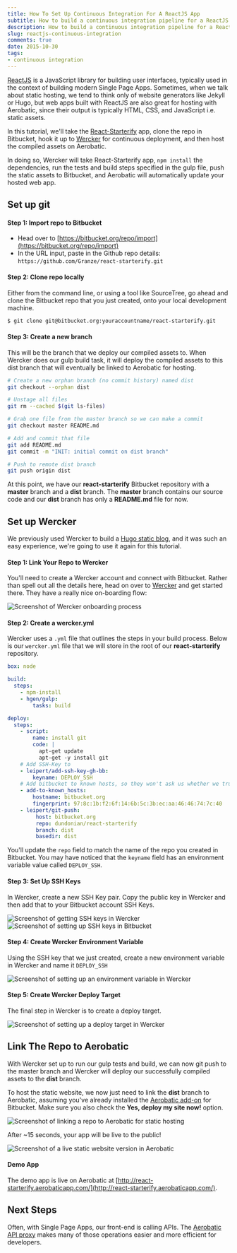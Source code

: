 ```yaml
---
title: How To Set Up Continuous Integration For A ReactJS App
subtitle: How to build a continuous integration pipeline for a ReactJS web app with Gulp, Wercker, Bitbucket, and Aerobatic
description: How to build a continuous integration pipeline for a ReactJS app using Gulp to build and test your app, Wercker for CI, Bitbucket for code hosting, and Aerobatic for hosting the static site.
slug: reactjs-continuous-integration
comments: true
date: 2015-10-30
tags:
- continuous integration
---
```

[ReactJS](https://facebook.github.io/react/) is a JavaScript library for building user interfaces, typically used in the context of building modern Single Page Apps. Sometimes, when we talk about static hosting, we tend to think only of website generators like Jekyll or Hugo, but web apps built with ReactJS are also great for hosting with Aerobatic, since their output is typically HTML, CSS, and JavaScript i.e. static assets.

In this tutorial, we'll take the [React-Starterify](https://github.com/Granze/react-starterify) app, clone the repo in Bitbucket, hook it up to [Wercker](http://wercker.com/) for continuous deployment, and then host the compiled assets on Aerobatic.

In doing so, Wercker will take React-Starterify app, `npm install` the dependencies, run the tests and build steps specified in the gulp file, push the static assets to Bitbucket, and Aerobatic will automatically update your hosted web app.

## Set up git

#### Step 1: Import repo to Bitbucket

* Head over to [https://bitbucket.org/repo/import](https://bitbucket.org/repo/import)
* In the URL input, paste in the Github repo details: `https://github.com/Granze/react-starterify.git`

#### Step 2: Clone repo locally

Either from the command line, or using a tool like SourceTree, go ahead and clone the Bitbucket repo that you just created, onto your local development machine.

~~~sh
$ git clone git@bitbucket.org:youraccountname/react-starterify.git
~~~

#### Step 3: Create a new branch
This will be the branch that we deploy our compiled assets to. When Wercker does our gulp build task, it will deploy the compiled assets to this dist branch that will eventually be linked to Aerobatic for hosting.

~~~bash
# Create a new orphan branch (no commit history) named dist
git checkout --orphan dist

# Unstage all files
git rm --cached $(git ls-files)

# Grab one file from the master branch so we can make a commit
git checkout master README.md

# Add and commit that file
git add README.md
git commit -m "INIT: initial commit on dist branch"

# Push to remote dist branch
git push origin dist
~~~

At this point, we have our **react-starterify** Bitbucket repository with a **master** branch and a **dist** branch. The **master** branch contains our source code and our **dist** branch has only a **README.md** file for now.

## Set up Wercker

We previously used Wercker to build a [Hugo static blog](/hugo-continuous-integration-with-wercker-aerobatic-and-bitbucket.html), and it was such an easy experience, we're going to use it again for this tutorial.

#### Step 1: Link Your Repo to Wercker
You'll need to create a Wercker account and connect with Bitbucket. Rather than spell out all the details here, head on over to [Wercker](http://wercker.com/) and get started there. They have a really nice on-boarding flow:

<img class="img-responsive marketing-feature-showcase--screenshot" src="//www.aerobatic.com/media/blog/hugo/wercker-setup.png" alt="Screenshot of Wercker onboarding process">

#### Step 2: Create a wercker.yml
Wercker uses a `.yml` file that outlines the steps in your build process. Below is our `wercker.yml` file that we will store in the root of our **react-starterify** repository.

~~~yaml
box: node

build:
  steps:
    - npm-install
    - hgen/gulp:
        tasks: build

deploy:
  steps:
    - script:
        name: install git
        code: |
          apt-get update
          apt-get -y install git
    # Add SSH-Key to
    - leipert/add-ssh-key-gh-bb:
        keyname: DEPLOY_SSH
    # Add bitbucket to known hosts, so they won't ask us whether we trust bitbucket
    - add-to-known_hosts:
        hostname: bitbucket.org
        fingerprint: 97:8c:1b:f2:6f:14:6b:5c:3b:ec:aa:46:46:74:7c:40
    - leipert/git-push:
         host: bitbucket.org
         repo: dundonian/react-starterify
         branch: dist
         basedir: dist
~~~

You'll update the `repo` field to match the name of the repo you created in Bitbucket. You may have noticed that the `keyname` field has an environment variable value called `DEPLOY_SSH`.

#### Step 3: Set Up SSH Keys
In Wercker, create a new SSH Key pair. Copy the public key in Wercker and then add that to your Bitbucket account SSH Keys.

<img class="img-responsive marketing-feature-showcase--screenshot" src="//www.aerobatic.com/media/blog/react-starterify/ssh-wercker.png" alt="Screenshot of getting SSH keys in Wercker">

<img class="img-responsive marketing-feature-showcase--screenshot" src="//www.aerobatic.com/media/blog/react-starterify/ssh-bb.png" alt="Screenshot of setting up SSH keys in Bitbucket">



#### Step 4: Create Wercker Environment Variable
Using the SSH key that we just created, create a new environment variable in Wercker and name it `DEPLOY_SSH`

<img class="img-responsive marketing-feature-showcase--screenshot" src="//www.aerobatic.com/media/blog/react-starterify/wercker-env-var.png" alt="Screenshot of setting up an environment variable in Wercker">


#### Step 5: Create Wercker Deploy Target
The final step in Wercker is to create a deploy target.

<img class="img-responsive marketing-feature-showcase--screenshot" src="//www.aerobatic.com/media/blog/react-starterify/wercker-deploy-target.png" alt="Screenshot of setting up a deploy target in Wercker">

## Link The Repo to Aerobatic
With Wercker set up to run our gulp tests and build, we can now git push to the master branch and Wercker will deploy our successfully compiled assets to the **dist** branch.

To host the static website, we now just need to link the **dist** branch to Aerobatic, assuming you've already installed the [Aerobatic add-on](https://bitbucket.org/account/addon-directory/) for Bitbucket. Make sure you also check the **Yes, deploy my site now!** option.

<img class="img-responsive marketing-feature-showcase--screenshot" src="//www.aerobatic.com/media/blog/react-starterify/link-repo.png" alt="Screenshot of linking a repo to Aerobatic for static hosting">

After ~15 seconds, your app will be live to the public!

<img class="img-responsive marketing-feature-showcase--screenshot" src="//www.aerobatic.com/media/blog/react-starterify/app-deployed.png" alt="Screenshot of a live static website version in Aerobatic">

#### Demo App
The demo app is live on Aerobatic at [http://react-starterify.aerobaticapp.com/](http://react-starterify.aerobaticapp.com/).

## Next Steps
Often, with Single Page Apps, our front-end is calling APIs. The [Aerobatic API proxy](/docs/#sec5) makes many of those operations easier and more efficient for developers.
